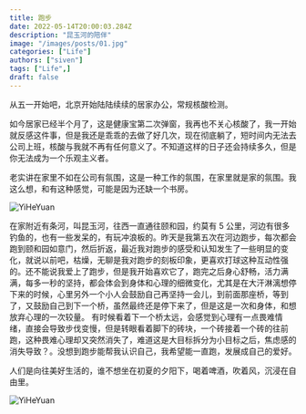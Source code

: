 ```yaml
---
title: 跑步
date: 2022-05-14T20:00:03.284Z
description: "昆玉河的陪伴"
image: "/images/posts/01.jpg"
categories: ["Life"]
authors: ["siven"]
tags: ["Life",]
draft: false
---
```


从五一开始吧，北京开始陆陆续续的居家办公，常规核酸检测。

如今居家已经半个月了，这是健康宝第二次弹窗，我再也不关心核酸了，我一开始就反感这件事，但是我还是乖乖的去做了好几次，现在彻底躺了，短时间内无法去公司上班，核酸与我就不再有任何意义了。不知道这样的日子还会持续多久，但是你无法成为一个乐观主义者。

老实讲在家里不如在公司有氛围，这是一种工作的氛围，在家里就是家的氛围。我这么想，和有这种感觉，可能是因为还缺一个书房。

![YiHeYuan](./images/posts/yiheyuan.jpeg)

在家附近有条河，叫昆玉河，往西一直通往颐和园，约莫有 5 公里，河边有很多钓鱼的，也有一些发呆的，有玩冲浪板的。昨天是我第五次在河边跑步，每次都会跑到颐和园如意门，然后折返，最近我对跑步的感受和认知发生了一些明显的变化，就说以前吧，枯燥，无聊是我对跑步的刻板印象，更喜欢打球这种互动性强的。还不能说我爱上了跑步，但是我开始喜欢它了，跑完之后身心舒畅，活力满满，每多一秒的坚持，都会体会到身体和心理的细微变化，尤其是在大汗淋漓想停下来的时候，心里另外一个小人会鼓励自己再坚持一会儿，到前面那座桥，等到了，又鼓励自己到下一个桥，虽然最终还是停下来了，但是这是一次和身体，和想放弃心理的一次较量。 有时候看着下一个桥太远，会感觉到心理有一点畏难情绪，直接会导致步伐变慢，但是转眼看着脚下的砖块，一个砖接着一个砖的往前跑，这种畏难心理却又突然消失了，难道这是大目标拆分为小目标之后，焦虑感的消失导致？。没想到跑步能帮我认识自己，我希望能一直跑，发展成自己的爱好。

人们是向往美好生活的，谁不想坐在初夏的夕阳下，喝着啤酒，吹着风，沉浸在自由里。

![YiHeYuan](./images/posts/ruyimen.jpeg)
